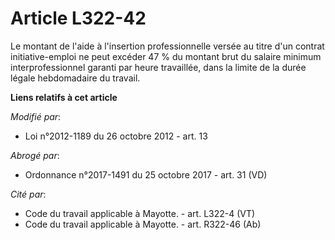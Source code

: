 # Article L322-42

Le montant de l'aide                  à l'insertion professionnelle versée au titre d'un contrat initiative-emploi  ne peut
excéder 47 % du montant brut du salaire minimum interprofessionnel garanti par heure travaillée, dans la limite de la durée
légale hebdomadaire du travail.

**Liens relatifs à cet article**

_Modifié par_:

  - Loi n°2012-1189 du 26 octobre 2012 - art. 13

_Abrogé par_:

  - Ordonnance n°2017-1491 du 25 octobre 2017 - art. 31 (VD)

_Cité par_:

  - Code du travail applicable à Mayotte. - art. L322-4 (VT)
  - Code du travail applicable à Mayotte. - art. R322-46 (Ab)
